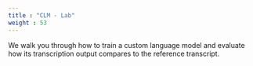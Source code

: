 ```yaml
---
title : "CLM - Lab"
weight : 53
---
```


We walk you through how to train a custom language model and evaluate how its transcription output compares to the reference transcript.





